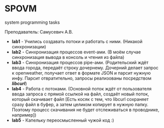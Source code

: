 # SPOVM
system programming tasks

Преподаватель: Самусевич А.В.

* **lab1** - Учились создавать потоки и работать с ними. (Никакой синхронизации)
* **lab2** - Синхронизация процессов event-ами. (В моём случае синхронизация вывода в консоль и чтения из файла)
* **lab3** - Синхронизация процессов pipe-ами. (Родительский ждёт ввода города, передаёт строку дочернему. Дочерний делает запрос к openweather, получает ответ в формате JSON и парсит нужную инфу. Парсит отвратительно, запросы реализованы посредством ***libcurl***)
* **lab4** - Работа с потоками. (Основной поток ждёт от пользователя ввода запроса с прямой ссылкой на файл, создаёт новый поток, который скачивает файл [Есть косяк с тем, что libcurl сохраняет сразу файл в буфер, а затем целиком копирует в нужную папку. Поэтому процесс скачивания не будет отслеживаться в проводнике, например])
* **lab5** - Капельку переосмысленный чужой код :)
